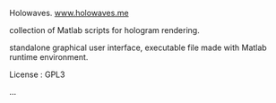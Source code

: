 Holowaves. www.holowaves.me

collection of Matlab scripts for hologram rendering.

standalone graphical user interface, executable file made with Matlab runtime environment.

License : GPL3

...
